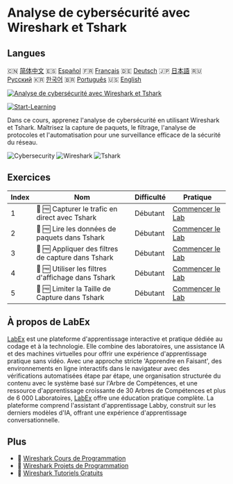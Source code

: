 # Analyse de cybersécurité avec Wireshark et Tshark

## Langues

🇨🇳 [简体中文](README_zh.md) 🇪🇸 [Español](README_es.md) 🇫🇷 [Français](README_fr.md) 🇩🇪 [Deutsch](README_de.md) 🇯🇵 [日本語](README_ja.md) 🇷🇺 [Русский](README_ru.md) 🇰🇷 [한국어](README_ko.md) 🇧🇷 [Português](README_pt.md) 🇺🇸 [English](README.md) 

[![Analyse de cybersécurité avec Wireshark et Tshark](https://cover-creator.labex.io/cybersecurity-analysis-with-wireshark-and-tshark.png?lang=fr)](https://labex.io/fr/courses/cybersecurity-analysis-with-wireshark-and-tshark)

[![Start-Learning](https://img.shields.io/badge/Start-Learning-whitesmoke?style=for-the-badge)](https://labex.io/fr/courses/cybersecurity-analysis-with-wireshark-and-tshark)

Dans ce cours, apprenez l'analyse de cybersécurité en utilisant Wireshark et Tshark. Maîtrisez la capture de paquets, le filtrage, l'analyse de protocoles et l'automatisation pour une surveillance efficace de la sécurité du réseau.

![Cybersecurity](https://img.shields.io/badge/Cybersecurity-whitesmoke?style=for-the-badge&logo=cybersecurity)
![Wireshark](https://img.shields.io/badge/Wireshark-whitesmoke?style=for-the-badge&logo=wireshark)
![Tshark](https://img.shields.io/badge/Tshark-whitesmoke?style=for-the-badge&logo=tshark)


## Exercices

|   Index | Nom                                                | Difficulté   | Pratique                                                                                                                                                                         |
|---------|----------------------------------------------------|--------------|----------------------------------------------------------------------------------------------------------------------------------------------------------------------------------|
|       1 | 🧩 🆓 Capturer le trafic en direct avec Tshark     | Débutant     | <a target='_blank' href='https://labex.io/fr/labs/wireshark-capture-live-traffic-in-tshark-548916?course=cybersecurity-analysis-with-wireshark-and-tshark'>Commencer le Lab</a>  |
|       2 | 🧩 🆓 Lire les données de paquets dans Tshark      | Débutant     | <a target='_blank' href='https://labex.io/fr/labs/wireshark-read-packet-data-in-tshark-548937?course=cybersecurity-analysis-with-wireshark-and-tshark'>Commencer le Lab</a>      |
|       3 | 🧩 🆓 Appliquer des filtres de capture dans Tshark | Débutant     | <a target='_blank' href='https://labex.io/fr/labs/wireshark-apply-capture-filters-in-tshark-548914?course=cybersecurity-analysis-with-wireshark-and-tshark'>Commencer le Lab</a> |
|       4 | 🧩 🆓 Utiliser les filtres d'affichage dans Tshark | Débutant     | <a target='_blank' href='https://labex.io/fr/labs/wireshark-use-display-filters-in-tshark-548939?course=cybersecurity-analysis-with-wireshark-and-tshark'>Commencer le Lab</a>   |
|       5 | 🧩 🆓 Limiter la Taille de Capture dans Tshark     | Débutant     | <a target='_blank' href='https://labex.io/fr/labs/wireshark-limit-capture-size-in-tshark-548932?course=cybersecurity-analysis-with-wireshark-and-tshark'>Commencer le Lab</a>    |

## À propos de LabEx

[LabEx](https://labex.io) est une plateforme d'apprentissage interactive et pratique dédiée au codage et à la technologie. Elle combine des laboratoires, une assistance IA et des machines virtuelles pour offrir une expérience d'apprentissage pratique sans vidéo. Avec une approche stricte 'Apprendre en Faisant', des environnements en ligne interactifs dans le navigateur avec des vérifications automatisées étape par étape, une organisation structurée du contenu avec le système basé sur l'Arbre de Compétences, et une ressource d'apprentissage croissante de 30 Arbres de Compétences et plus de 6 000 Laboratoires, [LabEx](https://labex.io) offre une éducation pratique complète. La plateforme comprend l'assistant d'apprentissage Labby, construit sur les derniers modèles d'IA, offrant une expérience d'apprentissage conversationnelle.

## Plus

- 🔗 [Wireshark Cours de Programmation](https://github.com/labex-labs/awesome-programming-courses)
- 🔗 [Wireshark Projets de Programmation](https://github.com/labex-labs/awesome-programming-projects)
- 🔗 [Wireshark Tutoriels Gratuits](https://github.com/labex-labs/wireshark-free-tutorials)

